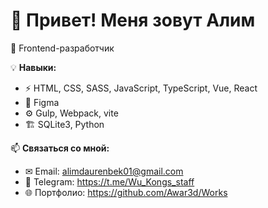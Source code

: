 # 👋 Привет! Меня зовут Алим
🚀 Frontend-разработчик

💡 **Навыки:**  
- ⚡ HTML, CSS, SASS, JavaScript, TypeScript, Vue, React
- 🎨 Figma
- ⚙ Gulp, Webpack, vite  
- 🏗 SQLite3, Python

📫 **Связаться со мной:**  
- ✉ Email: alimdaurenbek01@gmail.com  
- 📱 Telegram: https://t.me/Wu_Kongs_staff
- 🌐 Портфолио: https://github.com/Awar3d/Works
